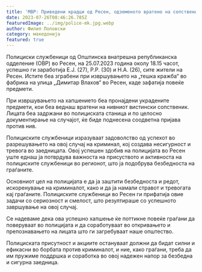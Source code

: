 ```yaml
---
title: 'МВР: Приведени крадци од Ресен, одземеното вратено на сопственикот - 26 ЈУЛИ 2023'
date: 2023-07-26T08:46:26.785Z
featuredImage: ../img/police-mk.jpg.webp
author: Филип Поповски
category: македонија
featured: true
---
```

Полициски службеници од Општинска внатрешна републиканска одделение (ОВР) во Ресен, на 25.07.2023 година околу 18.15 часот, успешно ги заработија Е.Ј. (27), Р.Р. (30) и Н.А. (26), сите жители на Ресен. Истите беа зграбени при извршувањето на „тешка кражба“ во фабрика на улица „Димитар Влахов“ во Ресен, каде зафатија повеќе предмети.

При извршувањето на хапшението беа пронајдени украдените предмети, кои беа веднаш вратени на нивниот вистински сопственик. Лицата беа задржани во полициската станица и по целосно документирање на случајот, ќе биде поднесена соодветна пријава против нив.

Полициските службеници изразуваат задоволство од успехот во разрешувањето на овој случај на криминал, кој создава несигурност и тревога во заедницата. Овој успешен здобив на полицијата во Ресен уште еднаш ја потврдува важноста на присуството и активноста на полициските службеници во регионот, што ја подобрува безбедноста на граѓаните.

Основниот цел на полицијата е да ја заштити безбедноста и редот, искоренување на криминалот, како и да ја намали стравот и тревогата кај граѓаните. Полициските службеници во Ресен ги прифатија овие задачи со сериозност и смелост, што резултираше со успешното завршување на овој случај.

Се надеваме дека ова успешно хапшење ќе поттикне повеќе граѓани да поверуваат во полицијата и да соработуваат во откривањето и препознавањето на лицата што ги загребуваат наше општество.

Полициската присутност и акциите остануваат должни да бидат силни и ефикасни во борбата против криминалот, и ние, како граѓани, треба да им пружиме поддршка и соработка во овој надежен напор за безбедна и сигурна заедница.
